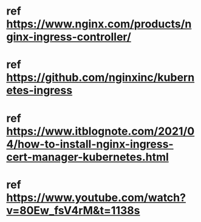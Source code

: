 # ref https://www.nginx.com/products/nginx-ingress-controller/
# ref https://github.com/nginxinc/kubernetes-ingress
# ref https://www.itblognote.com/2021/04/how-to-install-nginx-ingress-cert-manager-kubernetes.html
# ref https://www.youtube.com/watch?v=80Ew_fsV4rM&t=1138s